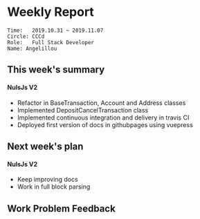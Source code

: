 # Weekly Report 
```
Time: 	2019.10.31 ~ 2019.11.07
Circle: CCCd
Role:	Full Stack Developer
Name: Angelillou
```
## This week's summary

#### NulsJs V2
- Refactor in BaseTransaction, Account and Address classes
- Implemented DepositCancelTransaction class 
- Implemented continuous integration and delivery in travis CI
- Deployed first version of docs in githubpages using vuepress 

## Next week's plan

#### NulsJs V2
- Keep improving docs
- Work in full block parsing

## Work Problem Feedback
